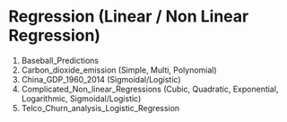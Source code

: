 # Regression (Linear / Non Linear Regression)

1) Baseball_Predictions
2) Carbon_dioxide_emission (Simple, Multi, Polynomial) 
3) China_GDP_1960_2014 (Sigmoidal/Logistic)
4) Complicated_Non_linear_Regressions (Cubic, Quadratic, Exponential, Logarithmic, Sigmoidal/Logistic)
5) Telco_Churn_analysis_Logistic_Regression
